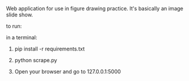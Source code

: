 Web application for use in figure drawing practice. It's basically an image slide show.

to run:

in a terminal:

1. pip install -r requirements.txt

2. python scrape.py

3. Open your browser and go to 127.0.0.1:5000
